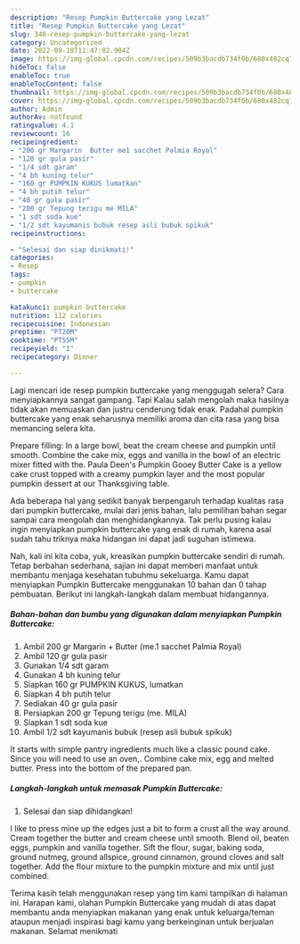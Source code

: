 ```yaml
---
description: "Resep Pumpkin Buttercake yang Lezat"
title: "Resep Pumpkin Buttercake yang Lezat"
slug: 340-resep-pumpkin-buttercake-yang-lezat
category: Uncategorized
date: 2022-09-18T11:47:02.904Z
image: https://img-global.cpcdn.com/recipes/509b3bacdb734f0b/680x482cq70/pumpkin-buttercake-foto-resep-utama.jpg
hideToc: false
enableToc: true
enableTocContent: false
thumbnail: https://img-global.cpcdn.com/recipes/509b3bacdb734f0b/680x482cq70/pumpkin-buttercake-foto-resep-utama.jpg
cover: https://img-global.cpcdn.com/recipes/509b3bacdb734f0b/680x482cq70/pumpkin-buttercake-foto-resep-utama.jpg
author: Admin
authorAv: notfound
ratingvalue: 4.1
reviewcount: 16
recipeingredient:
- "200 gr Margarin  Butter me1 sacchet Palmia Royal"
- "120 gr gula pasir"
- "1/4 sdt garam"
- "4 bh kuning telur"
- "160 gr PUMPKIN KUKUS lumatkan"
- "4 bh putih telur"
- "40 gr gula pasir"
- "200 gr Tepung terigu me MILA"
- "1 sdt soda kue"
- "1/2 sdt kayumanis bubuk resep asli bubuk spikuk"
recipeinstructions:

- "Selesai dan siap dinikmati!"
categories:
- Resep
tags:
- pumpkin
- buttercake

katakunci: pumpkin buttercake 
nutrition: 112 calories
recipecuisine: Indonesian
preptime: "PT20M"
cooktime: "PT55M"
recipeyield: "1"
recipecategory: Dinner

---
```



Lagi mencari ide resep pumpkin buttercake yang menggugah selera? Cara menyiapkannya sangat gampang. Tapi Kalau salah mengolah maka hasilnya tidak akan memuaskan dan justru cenderung tidak enak. Padahal pumpkin buttercake yang enak seharusnya memiliki aroma dan cita rasa yang bisa memancing selera kita.


Prepare filling: In a large bowl, beat the cream cheese and pumpkin until smooth. Combine the cake mix, eggs and vanilla in the bowl of an electric mixer fitted with the. Paula Deen&#39;s Pumpkin Gooey Butter Cake is a yellow cake crust topped with a creamy pumpkin layer and the most popular pumpkin dessert at our Thanksgiving table.

Ada beberapa hal yang sedikit banyak berpengaruh terhadap kualitas rasa dari pumpkin buttercake, mulai dari jenis bahan, lalu pemilihan bahan segar sampai cara mengolah dan menghidangkannya. Tak perlu pusing kalau ingin menyiapkan pumpkin buttercake yang enak di rumah, karena asal sudah tahu triknya maka hidangan ini dapat jadi suguhan istimewa.


Nah, kali ini kita coba, yuk, kreasikan pumpkin buttercake sendiri di rumah. Tetap berbahan sederhana, sajian ini dapat memberi manfaat untuk membantu menjaga kesehatan tubuhmu sekeluarga. Kamu dapat menyiapkan Pumpkin Buttercake menggunakan 10 bahan dan 0 tahap pembuatan. Berikut ini langkah-langkah dalam membuat hidangannya.

<!--inarticleads1-->

##### Bahan-bahan dan bumbu yang digunakan dalam menyiapkan Pumpkin Buttercake:

1. Ambil 200 gr Margarin + Butter (me.1 sacchet Palmia Royal)
1. Ambil 120 gr gula pasir
1. Gunakan 1/4 sdt garam
1. Gunakan 4 bh kuning telur
1. Siapkan 160 gr PUMPKIN KUKUS, lumatkan
1. Siapkan 4 bh putih telur
1. Sediakan 40 gr gula pasir
1. Persiapkan 200 gr Tepung terigu (me. MILA)
1. Siapkan 1 sdt soda kue
1. Ambil 1/2 sdt kayumanis bubuk (resep asli bubuk spikuk)


It starts with simple pantry ingredients much like a classic pound cake. Since you will need to use an oven,. Combine cake mix, egg and melted butter. Press into the bottom of the prepared pan. 

<!--inarticleads2-->

##### Langkah-langkah untuk memasak Pumpkin Buttercake:


1. Selesai dan siap dihidangkan!

I like to press mine up the edges just a bit to form a crust all the way around. Cream together the butter and cream cheese until smooth. Blend oil, beaten eggs, pumpkin and vanilla together. Sift the flour, sugar, baking soda, ground nutmeg, ground allspice, ground cinnamon, ground cloves and salt together. Add the flour mixture to the pumpkin mixture and mix until just combined. 

Terima kasih telah menggunakan resep yang tim kami tampilkan di halaman ini. Harapan kami, olahan Pumpkin Buttercake yang mudah di atas dapat membantu anda menyiapkan makanan yang enak untuk keluarga/teman ataupun menjadi inspirasi bagi kamu yang berkeinginan untuk berjualan makanan. Selamat menikmati
